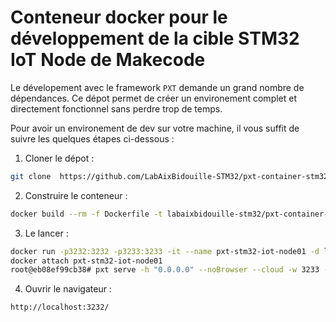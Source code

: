 # Conteneur docker pour le développement de la cible STM32 IoT Node de Makecode

Le dévelopement avec le framework `PXT` demande un grand nombre de dépendances. Ce dépot permet de
créer un environement complet et directement fonctionnel sans perdre trop de temps.

Pour avoir un environement de dev sur votre machine, il vous suffit de suivre les quelques étapes ci-dessous :

1. Cloner le dépot :

```sh
git clone  https://github.com/LabAixBidouille-STM32/pxt-container-stm32-iot-node
```

2. Construire le conteneur :

```sh
docker build --rm -f Dockerfile -t labaixbidouille-stm32/pxt-container-stm32-iot-node:latest .
```

3. Le lancer :

```sh
docker run -p3232:3232 -p3233:3233 -it --name pxt-stm32-iot-node01 -d labaixbidouille-stm32/pxt-container-stm32-iot-node:latest /bin/bash
docker attach pxt-stm32-iot-node01
root@eb08ef99cb38# pxt serve -h "0.0.0.0" --noBrowser --cloud -w 3233 -p 3232
```

4. Ouvrir le navigateur :

```
http://localhost:3232/
```
